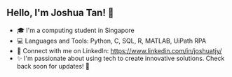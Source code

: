 ## Hello, I'm Joshua Tan! 👋

- 🎓 I'm a computing student in Singapore
- 💻 Languages and Tools: Python, C, SQL, R, MATLAB, UiPath RPA
- 🔗 Connect with me on LinkedIn: https://www.linkedin.com/in/joshuatjy/
- ✨ I'm passionate about using tech to create innovative solutions. Check back soon for updates! 🚀

<!--
**joshuatjy/joshuatjy** is a ✨ _special_ ✨ repository because its `README.md` (this file) appears on your GitHub profile.

Here are some ideas to get you started:

- 🔭 I’m currently working on ...
- 🌱 I’m currently learning ...
- 👯 I’m looking to collaborate on ...
- 🤔 I’m looking for help with ...
- 💬 Ask me about ...
- 📫 How to reach me: ...
- 😄 Pronouns: ...
- ⚡ Fun fact: ...
-->
